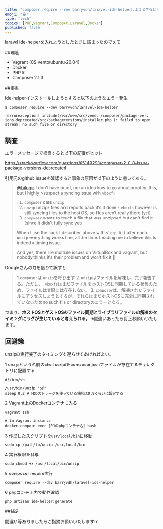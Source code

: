 ```yaml
---
title: "composer require --dev barryvdh/laravel-ide-helperしようとすると[er"
emoji: "😀"
type: "tech"
topics: [PHP,Vagrant,Composer,Laravel,Docker]
published: false
---
```

laravel ide-helperを入れようとしたときに詰まったのでメモ

##環境

- Vagrant (OS vento/ubuntu-20.04)
- Docker 
- PHP 8
- Composer 2.1.3

##事象

Ide-helperインストールしようとすると以下のようなエラー発生

```
$ composer require --dev barryvdh/laravel-ide-helper

[errorexception] include(/var/www/src/vendor/composer/package-vers ions-deprecated/src/packageversions/installer.php ): failed to open stream: no such file or directory
```

## 調査

エラーメッセージで検索すると以下の記事がヒット

https://stackoverflow.com/questions/65149298/composer-2-0-8-issue-package-versions-deprecated

引用元のgithub issueを確認すると事象の原因が以下のように書いてある。


>[@bilogic](https://github.com/bilogic) I don't have proof, nor an idea how to go about proofing this, but I highly >suspect a syncing issue with `vboxfs`
>
>1. `composer` calls `unzip`
>2. `unzip` unzips files and reports back it's it done - `vboxfs` however is still syncing files to the host OS, so files aren't really there (yet)
>3. `composer` wants to touch a file that was unzipped but can't find it (since it didn't fully sync yet)
>
>When I use the hack I described above with `sleep 0.1` after each `unzip` everything works fine, all the time. Leading me to believe this is indeed a timing issue.

>And yes, there are multiple issues on VirtualBox and vagrant, but nobody thinks it's their problem and won't fix it 🤷


Googleさんの力を借りて訳すと

>1.`composer`は `unzip`を呼び出す
>2. `unzip`はファイルを解凍し、完了報告する。ただし、` vboxfs`はまだファイルをホストOSに同期している状態のため、ファイルは実際には存在しない。
>3. `composer`は、解凍されたファイルにアクセスしようとするが、それらはまだホストOSに完全に同期されていないためno such file or directoryのエラーとなる。

つまり、__ホストOSとゲストOSのファイル同期とライブラリファイルの解凍のタイミングにラグが生じていると考えられる。__
※間違いあったら訂正お願いいたします。

## 回避策

unzipの実行完了のタイミングを遅らせてあげればよい。

1 unzipという名前のshell scriptをcomposer.jsonファイルが存在するディレクトリに配置する

```shell:unzip
#!/bin/sh
    
/usr/bin/unzip "$@"
sleep 0.2 # HDDストレージを使っている場合は0.9くらいに設定する
```

2 Vagrant上のDockerコンテナに入る

```shell
vagrant ssh

# in Vagrant instance
docker-compose exec [PJのphpコンテナ名] bash
```

3 作成したスクリプトを`usr/local/bin`に移動

```shell
sudo cp /path/to/unzip /usr/local/bin
```

4 実行権限を付与

```shell
sudo chmod +x /usr/local/bin/unzip
```

5 composer require実行

```shell
composer require --dev barryvdh/laravel-ide-helper
```

6 phpコンテナ内で動作確認

```shell
php artisan ide-helper:generate
```

##補足

間違い等ありましたらご指摘お願いいたしますｍ

